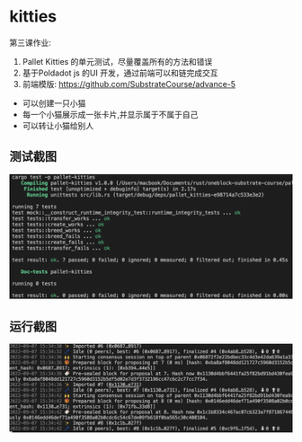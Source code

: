 # kitties
第三课作业:
1. Pallet Kitties 的单元测试，尽量覆盖所有的方法和错误
2. 基于Poldadot js 的UI 开发，通过前端可以和链完成交互 
3. 前端模版: https://github.com/SubstrateCourse/advance-5

- 可以创建一只小猫
- 每一个小猫展示成一张卡片,并显示属于不属于自己
- 可以转让小猫给别人

## 测试截图

![测试截图](docs/test.png)

## 运行截图

![运行截图](docs/run.png)
